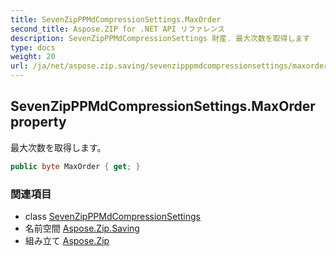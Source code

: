 ```yaml
---
title: SevenZipPPMdCompressionSettings.MaxOrder
second_title: Aspose.ZIP for .NET API リファレンス
description: SevenZipPPMdCompressionSettings 財産. 最大次数を取得します
type: docs
weight: 20
url: /ja/net/aspose.zip.saving/sevenzipppmdcompressionsettings/maxorder/
---
```

## SevenZipPPMdCompressionSettings.MaxOrder property

最大次数を取得します。

```csharp
public byte MaxOrder { get; }
```

### 関連項目

* class [SevenZipPPMdCompressionSettings](../)
* 名前空間 [Aspose.Zip.Saving](../../sevenzipppmdcompressionsettings/)
* 組み立て [Aspose.Zip](../../../)


